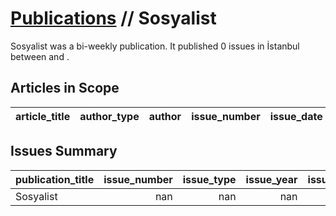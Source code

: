# [Publications](firstlevel_publications.md) // Sosyalist

Sosyalist was a bi-weekly publication. It published 0 issues in İstanbul between  and .

## Articles in Scope

| article_title   | author_type   | author   | issue_number   | issue_date   | pages   |
|-----------------|---------------|----------|----------------|--------------|---------|

## Issues Summary

| publication_title   |   issue_number |   issue_type |   issue_year |   issue_month |   issue_day |   printing_house_name |
|:--------------------|---------------:|-------------:|-------------:|--------------:|------------:|----------------------:|
| Sosyalist           |            nan |          nan |          nan |           nan |         nan |                   nan |